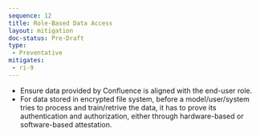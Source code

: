 ```yaml
---
sequence: 12
title: Role-Based Data Access
layout: mitigation
doc-status: Pre-Draft
type:
 - Preventative
mitigates:
 - ri-9
---
```


- Ensure data provided by Confluence is aligned with the end-user role.
- For data stored in encrypted file system, before a model/user/system tries to process and train/retrive the data, it has to prove its authentication and authorization, either through hardware-based or software-based attestation.
